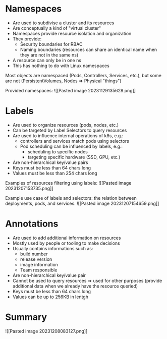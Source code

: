 # Namespaces
- Are used to subdivise a cluster and its resources
- Are conceptually a kind of "virtual cluster"
- Namespaces provide resource isolation and organization
- They provide:
	- Security boundaries for RBAC
	- Naming boundaries (resources can share an identical name when they are not in the same ns)
- A resource can only be in one ns
- This has nothing to do with Linux namespaces

Most objects are namespaced (Pods, Controllers, Services, etc.), but some are not (PersistentVolumes, Nodes => Physical "things")

Provided namespaces:
![[Pasted image 20231129135628.png]]

# Labels
- Are used to organize resources (pods, nodes, etc.)
- Can be targeted by Label Selectors to query resources
- Are used to influence internal operations of k8s, e.g.:
	- controllers and services match pods using selectors
	- Pod scheduling can be influenced by labels, e.g.:
		- scheduling to specific nodes
		- targeting specific hardware (SSD, GPU, etc.)
- Are non-hierarchical key/value pairs
- Keys must be less than 64 chars long
- Values must be less than 254 chars long

Examples of resources filtering using labels:
![[Pasted image 20231207153735.png]]

Example use case of labels and selectors: the relation between deployments, pods, and services.
![[Pasted image 20231207154659.png]]

# Annotations
- Are used to add additional information on resources
- Mostly used by people or tooling to make decisions
- Usually contains informations such as:
	- build number
	- release version
	- image information
	- Team responsible
- Are non-hierarchical key/value pair
- Cannot be used to query resources => used for other purposes (provide additional data when we already have the resource queried)
- Keys must be less than 64 chars long
- Values can be up to 256KB in lentgh

# Summary
![[Pasted image 20231208083127.png]]